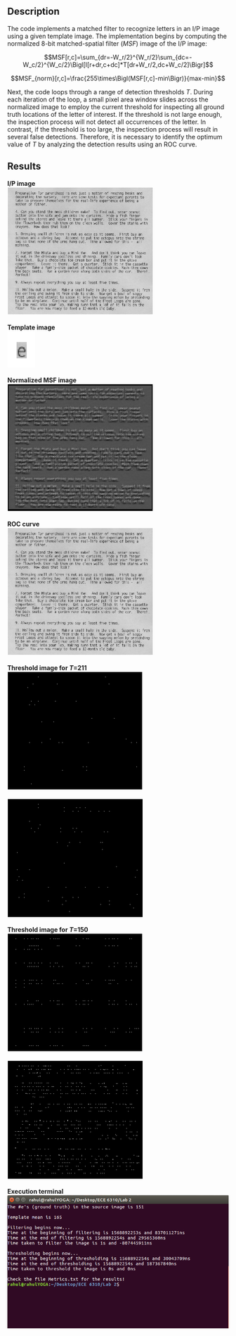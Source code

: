 ## Description
The code implements a matched filter to recognize letters in an I/P image using a given template image. The implementation begins by computing the normalized 8-bit matched-spatial filter (*MSF*) image of the I/P image:

$$MSF[r,c]=\sum_{dr=-W_r/2}^{W_r/2}\sum_{dc=-W_c/2}^{W_c/2}\Bigl[I[r+dr,c+dc]*T[dr+W_r/2,dc+W_c/2]\Bigr]$$

$$MSF_{norm}[r,c]=\frac{255\times\Bigl(MSF[r,c]-min\Bigr)}{max-min}$$

Next, the code loops through a range of detection thresholds *T*. During each iteration of the loop, a small pixel area window slides across the normalized image to employ the current threshold for inspecting all ground truth locations of the letter of interest. If the threshold is not large enough, the inspection process will not detect all occurrences of the letter. In contrast, if the threshold is too large, the inspection process will result in several false detections. Therefore, it is necessary to identify the optimum value of *T* by analyzing the detection results using an ROC curve. <br />

## Results
**I/P image** <br />
![](https://github.com/rprasan/Computer-Vision/blob/main/0.%20Traditional%20Computer%20Vision/2.%20Optical%20Character%20Recognition/Results/CV1.png) <br /><br />
**Template image** <br />
![](https://github.com/rprasan/Computer-Vision/blob/main/0.%20Traditional%20Computer%20Vision/2.%20Optical%20Character%20Recognition/Results/CV2.png) <br /><br />
**Normalized MSF image** <br />
![](https://github.com/rprasan/Computer-Vision/blob/main/0.%20Traditional%20Computer%20Vision/2.%20Optical%20Character%20Recognition/Results/CV3.png) <br /><br />
**ROC curve**  <br />
![](https://github.com/rprasan/Computer-Vision/blob/main/0.%20Traditional%20Computer%20Vision/2.%20Optical%20Character%20Recognition/Results/CV1.png) <br /><br />
**Threshold image for *T*=211**  <br />
![](https://github.com/rprasan/Computer-Vision/blob/main/0.%20Traditional%20Computer%20Vision/2.%20Optical%20Character%20Recognition/Results/CV5.png) <br /><br />
![](https://github.com/rprasan/Computer-Vision/blob/main/0.%20Traditional%20Computer%20Vision/2.%20Optical%20Character%20Recognition/Results/CV6.png) <br /><br />
**Threshold image for *T*=150**  <br />
![](https://github.com/rprasan/Computer-Vision/blob/main/0.%20Traditional%20Computer%20Vision/2.%20Optical%20Character%20Recognition/Results/CV7.png) <br /><br />
![](https://github.com/rprasan/Computer-Vision/blob/main/0.%20Traditional%20Computer%20Vision/2.%20Optical%20Character%20Recognition/Results/CV8.png) <br /><br />
**Execution terminal**  <br />
![](https://github.com/rprasan/Computer-Vision/blob/main/0.%20Traditional%20Computer%20Vision/2.%20Optical%20Character%20Recognition/Results/ExecutionWindow.png) <br /><br />
